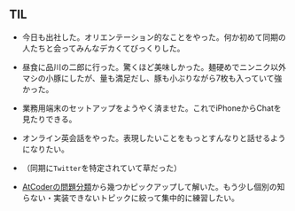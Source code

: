 ## TIL

* 今日も出社した。オリエンテーション的なことをやった。何か初めて同期の人たちと会ってみんなデカくてびっくりした。

* 昼食に品川の二郎に行った。驚くほど美味しかった。麺硬めでニンニク以外マシの小豚にしたが、量も満足だし、豚も小ぶりながら7枚も入っていて強かった。

* 業務用端末のセットアップをようやく済ませた。これでiPhoneからChatを見たりできる。

* オンライン英会話をやった。表現したいことをもっとすんなりと話せるようになりたい。

* （同期に`Twitter`を特定されていて草だった）

* [AtCoderの問題分類](https://qiita.com/KoyanagiHitoshi/items/32dc42d8c5ee75339e54)から幾つかピックアップして解いた。もう少し個別の知らない・実装できないトピックに絞って集中的に練習したい。
